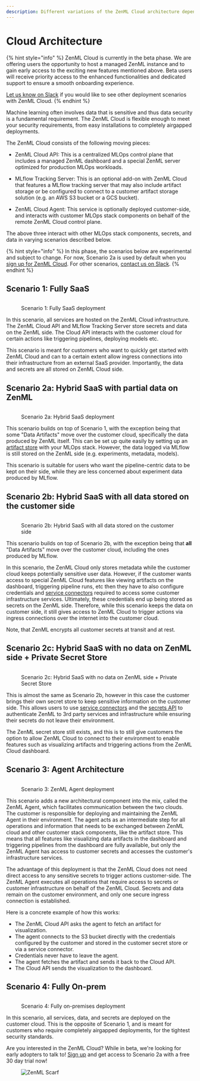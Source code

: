 ```yaml
---
description: Different variations of the ZenML Cloud architecture depending on your needs.
---
```


# Cloud Architecture

{% hint style="info" %}
ZenML Cloud is currently in the beta phase. We are offering users the opportunity to host a managed ZenML instance and to gain early access to the exciting new features mentioned above. Beta users will receive priority access to the enhanced functionalities and dedicated support to ensure a smooth onboarding experience. 

[Let us know on Slack](https://zenml.io/slack) if you would like to see other deployment scenarios with ZenML Cloud.
{% endhint %}

Machine learning often involves data that is sensitive and thus data security is a fundamental requirement. The ZenML Cloud is flexible enough to meet your security requirements, from easy installations to completely airgapped deployments.

The ZenML Cloud consists of the following moving pieces:

* ZenML Cloud API: This is a centralized MLOps control plane that includes a managed ZenML dashboard and a special ZenML server optimized for production MLOps workloads.

* MLflow Tracking Server: This is an optional add-on with ZenML Cloud that features a MLflow tracking server that may also include artifact storage or be configured to connect to a customer artifact storage solution (e.g. an AWS S3 bucket or a GCS bucket).

* ZenML Cloud Agent: This service is optionally deployed customer-side, and interacts with customer MLOps stack components on behalf of the remote ZenML Cloud control plane.

The above three interact with other MLOps stack components, secrets, and data in varying scenarios described below.

{% hint style="info" %}
In this phase, the scenarios below are experimental and subject to change. For now, Scenario 2a is used by default when you [sign up for ZenML Cloud](https://cloud.zenml.io). For other scenarios, [contact us on Slack](https://zenml.io/slack).
{% endhint %}

## Scenario 1: Fully SaaS

<div data-full-width="true">
<figure><img src="../../.gitbook/assets/cloud_architecture_scenario_1.png" alt=""><figcaption><p>Scenario 1: Fully SaaS deployment</p></figcaption></figure>
</div>

In this scenario, all services are hosted on the ZenML Cloud infrastructure. The ZenML Cloud API and MLflow Tracking Server store secrets and data on the ZenML side. The Cloud API interacts with the customer cloud for certain actions like triggering pipelines, deploying models etc.

This scenario is meant for customers who want to quickly get started with ZenML Cloud and can to a certain extent allow ingress connections into their infrastructure from an external SaaS provider. Importantly, the data and secrets are all stored on ZenML Cloud side.

## Scenario 2a: Hybrid SaaS with partial data on ZenML

<div data-full-width="true">
<figure><img src="../../.gitbook/assets/cloud_architecture_scenario_2a.png" alt=""><figcaption><p>Scenario 2a: Hybrid SaaS deployment</p></figcaption></figure>
</div>

This scenario builds on top of Scenario 1, with the exception being that some "Data Artifacts" move over the customer cloud, specifically the data produced by ZenML itself. This can be set up quite easily by setting up an [artifact store](../../stacks-and-components/component-guide/artifact-stores/) with your MLOps stack. However, the data logged via MLflow is still stored on the ZenML side (e.g. experiments, metadata, models).

This scenario is suitable for users who want the pipeline-centric data to be kept on their side, while they are less concerned about experiment data produced by MLflow.

## Scenario 2b: Hybrid SaaS with all data stored on the customer side

<div data-full-width="true">
<figure><img src="../../.gitbook/assets/cloud_architecture_scenario_2b.png" alt=""><figcaption><p>Scenario 2b: Hybrid SaaS with all data stored on the customer side
</p></figcaption></figure>
</div>

This scenario builds on top of Scenario 2b, with the exception being that **all** "Data Artifacts" move over the customer cloud, including the ones produced by MLflow.

In this scenario, the ZenML Cloud only stores metadata while the customer cloud keeps potentially sensitive user data. However, if the customer wants access to special ZenML Cloud features like viewing artifacts on the dashboard, triggering pipeline runs, etc then they have to also configure credentials and [service connectors](../../stacks-and-components/auth-management/service-connectors-guide.md) required to access some customer infrastructure services. Ultimately, these credentials end up being stored as secrets on the ZenML side. Therefore, while this scenario keeps the data on customer side, it still gives access to ZenML Cloud to trigger actions via ingress connections over the internet into the customer cloud.

Note, that ZenML encrypts all customer secrets at transit and at rest.

## Scenario 2c: Hybrid SaaS with no data on ZenML side + Private Secret Store

<div data-full-width="true">
<figure><img src="../../.gitbook/assets/cloud_architecture_scenario_2c.png" alt=""><figcaption><p>Scenario 2c: Hybrid SaaS with no data on ZenML side + Private Secret Store</p></figcaption></figure>
</div>

This is almost the same as Scenario 2b, however in this case the customer brings their own secret store to keep sensitive information on the customer side. This allows users to use [service connectors](../../stacks-and-components/auth-management/service-connectors-guide.md) and the [secrets API](../../user-guide/advanced-guide/secret-management/) to authenticate ZenML to 3rd party services and infrastructure while ensuring their secrets do not leave their environment.

The ZenML secret store still exists, and this is to still give customers the option to allow ZenML Cloud to connect to their environment to enable features such as visualizing artifacts and triggering actions from the ZenML Cloud dashboard.

## Scenario 3: Agent Architecture

<div data-full-width="true">
<figure><img src="../../.gitbook/assets/cloud_architecture_scenario_3.png" alt=""><figcaption><p>Scenario 3: ZenML Agent deployment</p></figcaption></figure>
</div>

This scenario adds a new architectural component into the mix, called the ZenML Agent, which facilitates communication between the two clouds. The customer is responsible for deploying and maintaining the ZenML Agent in their environment. The agent acts as an intermediate step for all operations and information that needs to be exchanged between ZenML cloud and other customer stack components, like the artifact store. This means that all features like visualizing data artifacts in the dashboard and triggering pipelines from the dashboard are fully available, but only the ZenML Agent has access to customer secrets and accesses the customer's infrastructure services. 

The advantage of this deployment is that the ZenML Cloud does not need direct access to any sensitive secrets to trigger actions customer-side. The ZenML Agent executes all operations that require access to secrets or customer infrastructure on behalf of the ZenML Cloud. Secrets and data remain on the customer environment, and only one secure ingress connection is established. 

Here is a concrete example of how this works:

* The ZenML Cloud API asks the agent to fetch an artifact for visualization.
* The agent connects to the S3 bucket directly with the credentials configured by the customer and stored in the customer secret store or via a service connector. 
* Credentials never have to leave the agent.
* The agent fetches the artifact and sends it back to the Cloud API.
* The Cloud API sends the visualization to the dashboard.

## Scenario 4: Fully On-prem

<div data-full-width="true">
<figure><img src="../../.gitbook/assets/cloud_architecture_scenario_4.png" alt=""><figcaption><p>Scenario 4: Fully on-premises deployment</p></figcaption></figure>
</div>

In this scenario, all services, data, and secrets are deployed on the customer cloud. This is the opposite of Scenario 1, and is meant for customers who require completely airgapped deployments, for the tightest security standards.

Are you interested in the ZenML Cloud? While in beta, we're looking for early adopters to talk to! [Sign up](https://cloud.zenml.io) and get access to Scenario 2a with a free 30 day trial now!

<figure><img src="https://static.scarf.sh/a.png?x-pxid=f0b4f458-0a54-4fcd-aa95-d5ee424815bc" alt="ZenML Scarf"><figcaption></figcaption></figure>